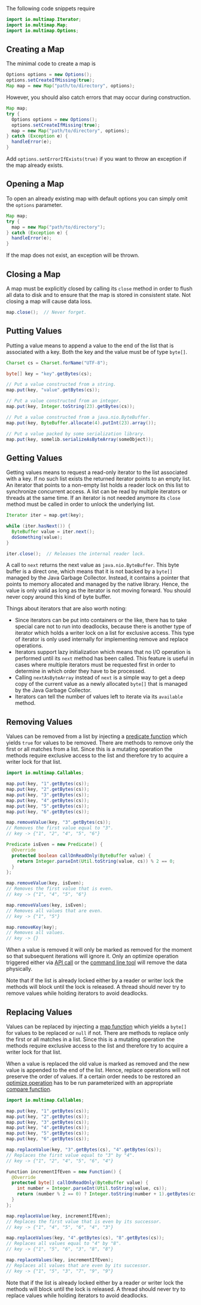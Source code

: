 <br>

The following code snippets require

```java
import io.multimap.Iterator;
import io.multimap.Map;
import io.multimap.Options;
```

## Creating a Map

The minimal code to create a map is

```java
Options options = new Options();
options.setCreateIfMissing(true);
Map map = new Map("path/to/directory", options);
```

However, you should also catch errors that may occur during construction.

```java
Map map;
try {
  Options options = new Options();
  options.setCreateIfMissing(true);
  map = new Map("path/to/directory", options);
} catch (Exception e) {
  handleError(e);
}
```

Add `options.setErrorIfExists(true)` if you want to throw an exception if the map already exists.

## Opening a Map

To open an already existing map with default options you can simply omit the `options` parameter.

```java
Map map;
try {
  map = new Map("path/to/directory");
} catch (Exception e) {
  handleError(e);
}
```

If the map does not exist, an exception will be thrown.

## Closing a Map

A map must be explicitly closed by calling its `close` method in order to flush all data to disk and to ensure that the map is stored in consistent state. Not closing a map will cause data loss.

```java
map.close();  // Never forget.
```

## Putting Values

Putting a value means to append a value to the end of the list that is associated with a key. Both the key and the value must be of type `byte[]`.

```java
Charset cs = Charset.forName("UTF-8");

byte[] key = "key".getBytes(cs);

// Put a value constructed from a string.
map.put(key, "value".getBytes(cs));

// Put a value constructed from an integer.
map.put(key, Integer.toString(23).getBytes(cs));

// Put a value constructed from a java.nio.ByteBuffer.
map.put(key, ByteBuffer.allocate(4).putInt(23).array());

// Put a value packed by some serialization library.
map.put(key, somelib.serializeAsByteArray(someObject));
```

## Getting Values

Getting values means to request a read-only iterator to the list associated with a key. If no such list exists the returned iterator points to an empty list. An iterator that points to a non-empty list holds a reader lock on this list to synchronize concurrent access. A list can be read by multiple iterators or threads at the same time. If an iterator is not needed anymore its `close` method must be called in order to unlock the underlying list.

```java
Iterator iter = map.get(key);

while (iter.hasNext()) {
  ByteBuffer value = iter.next();
  doSomething(value);
}

iter.close();  // Releases the internal reader lock.
```

A call to `next` returns the next value as `java.nio.ByteBuffer`. This byte buffer is a direct one, which means that it is not backed by a `byte[]` managed by the Java Garbage Collector. Instead, it contains a pointer that points to memory allocated and managed by the native library. Hence, the value is only valid as long as the iterator is not moving forward. You should never copy around this kind of byte buffer.

Things about iterators that are also worth noting:

* Since iterators can be put into containers or the like, there has to take special care not to run into deadlocks, because there is another type of iterator which holds a writer lock on a list for exclusive access. This type of iterator is only used internally for implementing remove and replace operations.
* Iterators support lazy initialization which means that no I/O operation is performed until its `next` method has been called. This feature is useful in cases where multiple iterators must be requested first in order to determine in which order they have to be processed.
* Calling `nextAsByteArray` instead of `next` is a simple way to get a deep copy of the current value as a newly allocated `byte[]` that is managed by the Java Garbage Collector.
* Iterators can tell the number of values left to iterate via its `available` method.

## Removing Values

Values can be removed from a list by injecting a [predicate function](#) which yields `true` for values to be removed. There are methods to remove only the first or all matches from a list. Since this is a mutating operation the methods require exclusive access to the list and therefore try to acquire a writer lock for that list.

```java
import io.multimap.Callables;

map.put(key, "1".getBytes(cs));
map.put(key, "2".getBytes(cs));
map.put(key, "3".getBytes(cs));
map.put(key, "4".getBytes(cs));
map.put(key, "5".getBytes(cs));
map.put(key, "6".getBytes(cs));

map.removeValue(key, "3".getBytes(cs));
// Removes the first value equal to "3".
// key -> {"1", "2", "4", "5", "6"}

Predicate isEven = new Predicate() {  
  @Override
  protected boolean callOnReadOnly(ByteBuffer value) {
    return Integer.parseInt(Util.toString(value, cs)) % 2 == 0;
  }
};

map.removeValue(key, isEven);
// Removes the first value that is even.
// key -> {"1", "4", "5", "6"}

map.removeValues(key, isEven);
// Removes all values that are even.
// key -> {"1", "5"}

map.removeKey(key);
// Removes all values.
// key -> {}
```

When a value is removed it will only be marked as removed for the moment so that subsequent iterations will ignore it. Only an optimize operation triggered either via [API call](#) or the [command line tool](overview#multimap-optimize) will remove the data physically.

Note that if the list is already locked either by a reader or writer lock the methods will block until the lock is released. A thread should never try to remove values while holding iterators to avoid deadlocks.

## Replacing Values

Values can be replaced by injecting a [map function](#) which yields a `byte[]` for values to be replaced or `null` if not. There are methods to replace only the first or all matches in a list. Since this is a mutating operation the methods require exclusive access to the list and therefore try to acquire a writer lock for that list.

When a value is replaced the old value is marked as removed and the new value is appended to the end of the list. Hence, replace operations will not preserve the order of values. If a certain order needs to be restored an [optimize operation](#) has to be run parameterized with an appropriate [compare function](#).

```java
import io.multimap.Callables;

map.put(key, "1".getBytes(cs));
map.put(key, "2".getBytes(cs));
map.put(key, "3".getBytes(cs));
map.put(key, "4".getBytes(cs));
map.put(key, "5".getBytes(cs));
map.put(key, "6".getBytes(cs));

map.replaceValue(key, "3".getBytes(cs), "4".getBytes(cs));
// Replaces the first value equal to "3" by "4".
// key -> {"1", "2", "4", "5", "6", "4"}

Function incrementIfEven = new Function() {  
  @Override
  protected byte[] callOnReadOnly(ByteBuffer value) {
    int number = Integer.parseInt(Util.toString(value, cs));
    return (number % 2 == 0) ? Integer.toString(number + 1).getBytes(cs) : null;
  }
};

map.replaceValue(key, incrementIfEven);
// Replaces the first value that is even by its successor.
// key -> {"1", "4", "5", "6", "4", "3"}

map.replaceValues(key, "4".getBytes(cs), "8".getBytes(cs));
// Replaces all values equal to "4" by "8".
// key -> {"1", "5", "6", "3", "8", "8"}

map.replaceValues(key, incrementIfEven);
// Replaces all values that are even by its successor.
// key -> {"1", "5", "3", "7", "9", "9"}
```

Note that if the list is already locked either by a reader or writer lock the methods will block until the lock is released. A thread should never try to replace values while holding iterators to avoid deadlocks.
